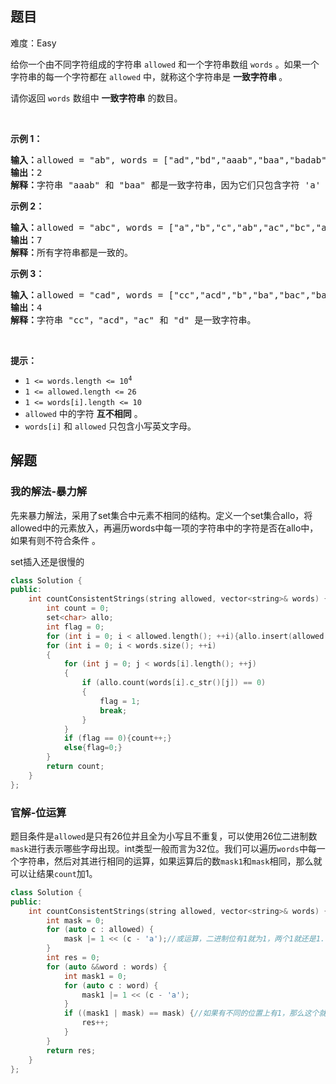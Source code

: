 
## 题目
难度：Easy
<p>给你一个由不同字符组成的字符串 <code>allowed</code> 和一个字符串数组 <code>words</code> 。如果一个字符串的每一个字符都在 <code>allowed</code> 中，就称这个字符串是 <strong>一致字符串 </strong>。</p>

<p>请你返回 <code>words</code> 数组中 <strong>一致字符串</strong> 的数目。</p>

<p> </p>

<p><strong>示例 1：</strong></p>

<pre>
<b>输入：</b>allowed = "ab", words = ["ad","bd","aaab","baa","badab"]
<b>输出：</b>2
<b>解释：</b>字符串 "aaab" 和 "baa" 都是一致字符串，因为它们只包含字符 'a' 和 'b' 。
</pre>

<p><strong>示例 2：</strong></p>

<pre>
<b>输入：</b>allowed = "abc", words = ["a","b","c","ab","ac","bc","abc"]
<b>输出：</b>7
<b>解释：</b>所有字符串都是一致的。
</pre>

<p><strong>示例 3：</strong></p>

<pre>
<b>输入：</b>allowed = "cad", words = ["cc","acd","b","ba","bac","bad","ac","d"]
<b>输出：</b>4
<b>解释：</b>字符串 "cc"，"acd"，"ac" 和 "d" 是一致字符串。
</pre>

<p> </p>

<p><strong>提示：</strong></p>

<ul>
	<li><code>1 <= words.length <= 10<sup>4</sup></code></li>
	<li><code>1 <= allowed.length <=<sup> </sup>26</code></li>
	<li><code>1 <= words[i].length <= 10</code></li>
	<li><code>allowed</code> 中的字符 <strong>互不相同</strong> 。</li>
	<li><code>words[i]</code> 和 <code>allowed</code> 只包含小写英文字母。</li>
</ul>

## 解题

### 我的解法-暴力解

先来暴力解法，采用了set集合中元素不相同的结构。定义一个set集合allo，将allowed中的元素放入，再遍历words中每一项的字符串中的字符是否在allo中，如果有则不符合条件 。

set插入还是很慢的


```c++
class Solution {
public:
    int countConsistentStrings(string allowed, vector<string>& words) {
        int count = 0;
        set<char> allo;
        int flag = 0;
        for (int i = 0; i < allowed.length(); ++i){allo.insert(allowed.c_str()[i]);}
        for (int i = 0; i < words.size(); ++i)
        {
            for (int j = 0; j < words[i].length(); ++j)
            {
                if (allo.count(words[i].c_str()[j]) == 0)
                {
                    flag = 1;
                    break;
                }
            }
            if (flag == 0){count++;}
            else{flag=0;}
        }
        return count;
    }
};
```

### 官解-位运算

题目条件是`allowed`是只有26位并且全为小写且不重复，可以使用26位二进制数`mask`进行表示哪些字母出现。int类型一般而言为32位。我们可以遍历`words`中每一个字符串，然后对其进行相同的运算，如果运算后的数`mask1`和`mask`相同，那么就可以让结果`count`加1。

```cpp
class Solution {
public:
    int countConsistentStrings(string allowed, vector<string>& words) {
        int mask = 0;
        for (auto c : allowed) {
            mask |= 1 << (c - 'a');//或运算，二进制位有1就为1，两个1就还是1.
        }
        int res = 0;
        for (auto &&word : words) {
            int mask1 = 0;
            for (auto c : word) {
                mask1 |= 1 << (c - 'a');
            }
            if ((mask1 | mask) == mask) {//如果有不同的位置上有1，那么这个就不成立。
                res++;
            }
        }
        return res;
    }
};
```